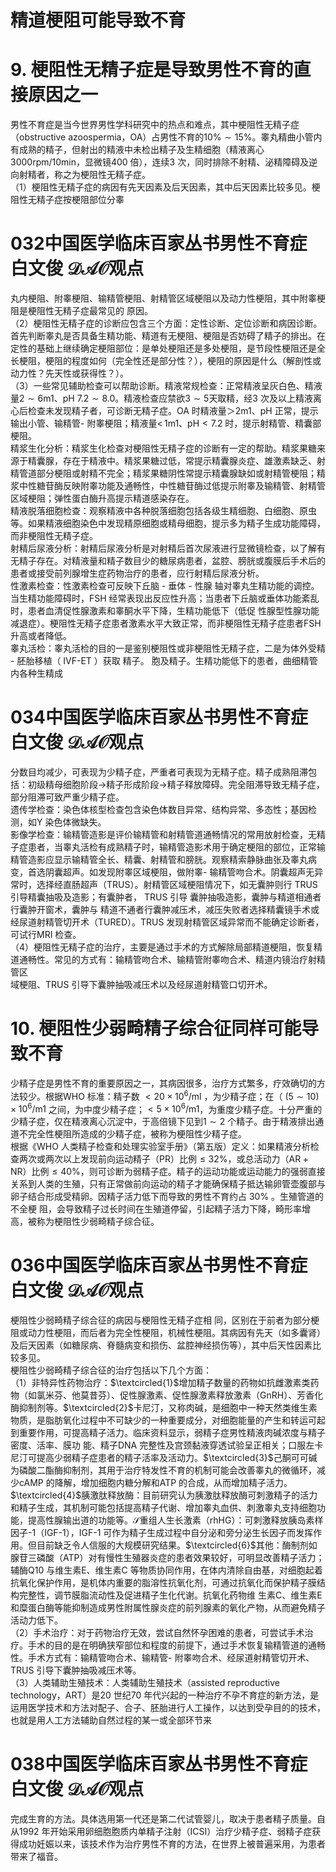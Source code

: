 # 精道梗阻可能导致不育  
# 9. 梗阻性无精子症是导致男性不育的直接原因之一  
男性不育症是当今世界男性学科研究中的热点和难点，其中梗阻性无精子症（obstructive azoospermia，OA）占男性不育的$10\%\sim15\%$。睾丸精曲小管内有成熟的精子，但射出的精液中未检出精子及生精细胞（精液离心$3000\mathrm{rpm/10min}$，显微镜400 倍），连续3 次，同时排除不射精、泌精障碍及逆向射精者，称之为梗阻性无精子症。  
（1）梗阻性无精子症的病因有先天因素及后天因素，其中后天因素比较多见。梗阻性无精子症按梗阻部位分睾  
# 032中国医学临床百家丛书男性不育症 白文俊 $\mathcal{D A O}$观点  
丸内梗阻、附睾梗阻、输精管梗阻、射精管区域梗阻以及动力性梗阻，其中附睾梗阻是梗阻性无精子症最常见的 原因。  
（2）梗阻性无精子症的诊断应包含三个方面：定性诊断、定位诊断和病因诊断。首先判断睾丸是否具备生精功能、精道有无梗阻、梗阻是否妨碍了精子的排出。在定性的基础上继续确定梗阻部位：是单处梗阻还是多处梗阻，是节段性梗阻还是全长梗阻，梗阻的程度如何（完全性还是部分性？），梗阻的原因是什么（解剖性或动力性？先天性或获得性？）。  
（3）一些常见辅助检查可以帮助诊断。精液常规检查：正常精液呈灰白色、精液量$2\sim6\mathrm{m}1$、$\mathrm{pH}\ 7.2\sim8.0$。精液检查应禁欲$3\sim5$天取精，经3 次及以上精液离心后检查未发现精子者，可诊断无精子症。OA 时精液量＞$2\mathrm{m}1$、pH 正常，提示输出小管、输精管- 附睾梗阻；精液量$<\,1\mathrm{m}1$、$\mathrm{pH}<7.2$ 时，提示射精管、精囊部梗阻。  
精浆生化分析：精浆生化检查对梗阻性无精子症的诊断有一定的帮助。精浆果糖来源于精囊腺，存在于精液中。精浆果糖过低，常提示精囊腺炎症、雄激素缺乏、射精管道部分梗阻或射精不完全；精浆果糖阴性常提示精囊腺缺如或射精管梗阻；精浆中性糖苷酶反映附睾功能及通畅性，中性糖苷酶过低提示附睾及输精管、射精管区域梗阻；弹性蛋白酶升高提示精道感染存在。  
精液脱落细胞检查：观察精液中各种脱落细胞包括各级生精细胞、白细胞、原虫等。如果精液细胞染色中发现精原细胞或精母细胞，提示多为精子生成功能障碍，而非梗阻性无精子症。  
射精后尿液分析：射精后尿液分析是对射精后首次尿液进行显微镜检查，以了解有无精子存在。对精液量和精子数目少的糖尿病患者，盆腔、膀胱或腹膜后手术后的患者或接受前列腺增生症药物治疗的患者，应行射精后尿液分析。  
性激素检查：性激素检查可反映下丘脑 -  垂体 -  性腺 轴对睾丸生精功能的调控。当生精功能障碍时，FSH 经常表现出反应性升高；当患者下丘脑或垂体功能紊乱时，患者血清促性腺激素和睾酮水平下降，生精功能低下（低促 性腺型性腺功能减退症）。梗阻性无精子症患者激素水平大致正常，而非梗阻性无精子症患者FSH 升高或者降低。  
睾丸活检：睾丸活检的目的一是鉴别梗阻性或非梗阻性无精子症，二是为体外受精 -  胚胎移植（ IVF-ET ）获取 精子。 胞及精子。生精功能低下的患者，曲细精管内各种生精成  
# 034中国医学临床百家丛书男性不育症 白文俊 $\mathcal{D A O}$观点  
分数目均减少，可表现为少精子症，严重者可表现为无精子症。精子成熟阻滞包括：初级精母细胞阶段$\longrightarrow$精子形成阶段$\longrightarrow$精子释放障碍。完全阻滞导致无精子症，部分阻滞可致严重少精子症。  
遗传学检查：染色体核型检查包含染色体数目异常、结构异常、多态性；基因检测，如Y 染色体微缺失。  
影像学检查：输精管造影是评价输精管和射精管道通畅情况的常用放射检查，无精子症患者，当睾丸活检有成熟精子时，输精管造影术用于确定梗阻的部位，正常输精管造影应显示输精管全长、精囊、射精管和膀胱。观察精索静脉曲张及睾丸病变，首选阴囊超声。如发现附睾区域梗阻，做附睾- 输精管吻合术。阴囊超声无异常时，选择经直肠超声（TRUS）。射精管区域梗阻情况下，如无囊肿则行 TRUS  引导精囊抽吸及造影；有囊肿者， TRUS  引导 囊肿抽吸造影，囊肿与精道相通者行囊肿开窗术，囊肿与 精道不通者行囊肿减压术，减压失败者选择精囊镜手术或 经尿道射精管切开术（TURED）。TRUS 发现射精管区域异常而不能确定诊断者，可试行MRI 检查。  
（4）梗阻性无精子症的治疗，主要是通过手术的方式解除局部精道梗阻，恢复精道通畅性。常见的方式有：输精管吻合术、输精管附睾吻合术、精道内镜治疗射精管区  
域梗阻、TRUS 引导下囊肿抽吸减压术以及经尿道射精管口切开术。  
# 10.  梗阻性少弱畸精子综合征同样可能导 致不育  
少精子症是男性不育的重要原因之一，其病因很多，治疗方式繁多，疗效确切的方法较少。根据WHO 标准：精子数 $<20\times10^{6}/\mathrm{m}\mathrm{l}$ ，为少精子症；在（ $(5\sim10)\times10^{6}/\mathrm{m}1$ 之间，为中度少精子症；$<5\times10^{6}/\mathrm{m}1$，为重度少精子症。十分严重的少精子症，仅在精液离心沉淀中，于高倍镜下见到$1\sim2$ 个精子。由于精液排出通道不完全性梗阻所造成的少精子症，被称为梗阻性少精子症。  
根据《WHO 人类精子检查和处理实验室手册》（第五版）定义：如果精液分析检查两次或两次以上发现前向运动精子（PR）比例$\leqslant32\%$，或总活动力（$\mathrm{AR+NR}$）比例$\leqslant40\%$，则可诊断为弱精子症。精子的运动功能或运动能力的强弱直接关系到人类的生殖，只有正常做前向运动的精子才能确保精子抵达输卵管壶腹部与卵子结合形成受精卵。因精子活力低下而导致的男性不育约占 $30\%$ 。生殖管道的不全梗 阻，会导致精子过长时间在生殖道停留，引起精子活力下降，畸形率增高，被称为梗阻性少弱畸精子综合征。  
# 036中国医学临床百家丛书男性不育症 白文俊 $\mathcal{D A O}$观点  
梗阻性少弱畸精子综合征的病因与梗阻性无精子症相 同，区别在于前者为部分梗阻或动力性梗阻，而后者为完全性梗阻，机械性梗阻。其病因有先天（如多囊肾）及后天因素（如糖尿病、脊髓病变和损伤、盆腔神经损伤等），其中后天性因素比较多见。  
梗阻性少弱畸精子综合征的治疗包括以下几个方面：  
（1）非特异性药物治疗：$\textcircled{1}$增加精子数量的药物如抗雌激素类药物（如氯米芬、他莫昔芬）、促性腺激素、促性腺激素释放激素（GnRH）、芳香化酶抑制剂等。$\textcircled{2}$卡尼汀，又称肉碱，是细胞中一种天然类维生素物质，是脂肪氧化过程中不可缺少的一种重要成分，对细胞能量的产生和转运可起到重要作用，可提高精子活力。临床资料显示，弱精子症男性精液肉碱浓度与精子密度、活率、膜功 能、精子DNA 完整性及宫颈黏液穿透试验呈正相关；口服左卡尼汀可提高少弱精子症患者的精子活率及活动力。$\textcircled{3}$己酮可可碱为磷酸二酯酶抑制剂，其用于治疗特发性不育的机制可能会改善睾丸的微循环，减少cAMP 的降解，增加细胞内糖分解和ATP 的合成，从而增加精子活力。$\textcircled{4}$胰激肽释放酶：目前研究认为胰激肽释放酶可刺激精子的活力和精子生成，其机制可能包括提高精子代谢、增加睾丸血供、刺激睾丸支持细胞功能，提高性腺输出道的功能等。$\mathcal{S}$重组人生长激素（rhHG）：可刺激释放胰岛素样因子-1（IGF-1），IGF-1 可作为精子生成过程中自分泌和旁分泌生长因子而发挥作用。但目前缺乏令人信服的大规模研究结果。$\textcircled{6}$其他：酶制剂如腺苷三磷酸（ATP）对有慢性生殖器炎症的患者效果较好，可明显改善精子活力；辅酶Q10 与维生素E、维生素C 等物质协同作用，在体内清除自由基，对细胞起着抗氧化保护作用，是机体内重要的脂溶性抗氧化剂，可通过抗氧化而保护精子膜结构完整性，调节膜脂流动性及促进精子生化代谢。抗氧化药物维 生素C、维生素E 和糜蛋白酶等能抑制造成男性附属性腺炎症的前列腺素的氧化产物，从而避免精子活动力低下。  
（2）手术治疗：对于药物治疗无效，尝试自然怀孕困难的患者，可尝试手术治疗。手术的目的是在明确狭窄部位和程度的前提下，通过手术恢复输精管道的通畅性。手术方式有：输精管吻合术、输精管- 附睾吻合术、经尿道射精管切开术、TRUS 引导下囊肿抽吸减压术等。  
（3）人类辅助生殖技术：人类辅助生殖技术（assisted reproductive technology，ART）是20 世纪70 年代兴起的一种治疗不孕不育症的新方法，是运用医学技术和方法对配子、合子、胚胎进行人工操作，以达到受孕目的的技术，也就是用人工方法辅助自然过程的某一或全部环节来  
# 038中国医学临床百家丛书男性不育症 白文俊 $\mathcal{D A O}$观点  
完成生育的方法。具体选用第一代还是第二代试管婴儿，取决于患者精子质量。自从1992 年开始采用卵细胞胞质内单精子注射（ICSI）治疗少精子症、弱精子症获得成功妊娠以来，该技术作为治疗男性不育的方法，在世界上被普遍采用，为患者带来了福音。  
